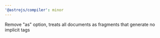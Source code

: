 ```yaml
---
'@astrojs/compiler': minor
---
```


Remove "as" option, treats all documents as fragments that generate no implicit tags
